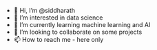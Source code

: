 - 👋 Hi, I’m @siddharath
- 👀 I’m interested in data science
- 🌱 I’m currently learning machine learning and AI
- 💞️ I’m looking to collaborate on some projects
- 📫 How to reach me - here only

<!---
siddharath28/siddharath28 is a ✨ special ✨ repository because its `README.md` (this file) appears on your GitHub profile.
You can click the Preview link to take a look at your changes.
--->
